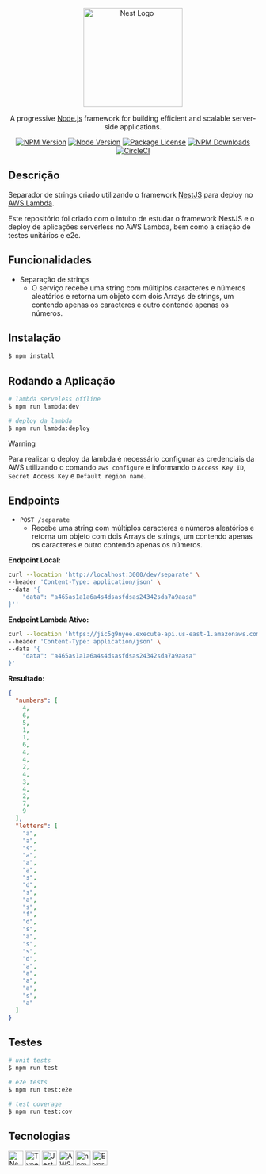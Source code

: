 <p align="center">
  <a href="http://nestjs.com/" target="blank"><img src="https://nestjs.com/img/logo-small.svg" width="200" alt="Nest Logo" /></a>
</p>

[circleci-image]: https://img.shields.io/circleci/build/github/nestjs/nest/master?token=abc123def456
[circleci-url]: https://circleci.com/gh/nestjs/nest

  <p align="center">A progressive <a href="http://nodejs.org" target="_blank">Node.js</a> framework for building efficient and scalable server-side applications.</p>
    <p align="center">
<a href="https://www.npmjs.com/~nestjscore" target="_blank"><img src="https://img.shields.io/npm/v/@nestjs/core.svg" alt="NPM Version" /></a>
<a href="https://nodejs.org/en" target="_blank"><img src="https://img.shields.io/badge/node_version-v20.5.0-green" alt="Node Version" /></a>
<a href="https://www.npmjs.com/~nestjscore" target="_blank"><img src="https://img.shields.io/npm/l/@nestjs/core.svg" alt="Package License" /></a>
<a href="https://www.npmjs.com/~nestjscore" target="_blank"><img src="https://img.shields.io/npm/dm/@nestjs/common.svg" alt="NPM Downloads" /></a>
<a href="https://circleci.com/gh/nestjs/nest" target="_blank"><img src="https://img.shields.io/circleci/build/github/nestjs/nest/master" alt="CircleCI" /></a>


## Descrição

Separador de strings criado utilizando o framework [NestJS](https://github.com/nestjs/nest) para deploy no [AWS Lambda](https://docs.aws.amazon.com/pt_br/lambda/latest/dg/welcome.html).

Este repositório foi criado com o intuito de estudar o framework NestJS e o deploy de aplicações serverless no AWS Lambda, bem como a criação de testes unitários e e2e.

## Funcionalidades

- Separação de strings
  - O serviço recebe uma string com múltiplos caracteres e números aleatórios e retorna um objeto com dois Arrays de strings, um contendo apenas os caracteres e outro contendo apenas os números.

## Instalação

```bash
$ npm install
```

## Rodando a Aplicação

```bash
# lambda serveless offline
$ npm run lambda:dev

# deploy da lambda
$ npm run lambda:deploy
```

> [!WARNING]
> Para realizar o deploy da lambda é necessário configurar as credenciais da AWS utilizando o comando `aws configure` e informando o `Access Key ID`, `Secret Access Key` e `Default region name`.

## Endpoints

- `POST /separate`
  - Recebe uma string com múltiplos caracteres e números aleatórios e retorna um objeto com dois Arrays de strings, um contendo apenas os caracteres e outro contendo apenas os números.


__Endpoint Local:__
```bash 
curl --location 'http://localhost:3000/dev/separate' \
--header 'Content-Type: application/json' \
--data '{
    "data": "a465as1a1a6a4s4dsasfdsas24342sda7a9aasa"
}''
```
__Endpoint Lambda Ativo:__

```bash
curl --location 'https://jic5g9nyee.execute-api.us-east-1.amazonaws.com/dev/separate' \
--header 'Content-Type: application/json' \
--data '{
    "data": "a465as1a1a6a4s4dsasfdsas24342sda7a9aasa"
}'
```

__Resultado:__

```json
{
  "numbers": [
    4,
    6,
    5,
    1,
    1,
    6,
    4,
    4,
    2,
    4,
    3,
    4,
    2,
    7,
    9
  ],
  "letters": [
    "a",
    "a",
    "s",
    "a",
    "a",
    "a",
    "s",
    "d",
    "s",
    "a",
    "s",
    "f",
    "d",
    "s",
    "a",
    "s",
    "s",
    "d",
    "a",
    "a",
    "a",
    "a",
    "s",
    "a"
  ]
}
```

## Testes 

```bash
# unit tests
$ npm run test

# e2e tests
$ npm run test:e2e

# test coverage
$ npm run test:cov
```

## Tecnologias
<img src="https://cdn.jsdelivr.net/gh/devicons/devicon/icons/nestjs/nestjs-plain.svg" width="30" alt="NestJS"/>
<img src="https://cdn.jsdelivr.net/gh/devicons/devicon/icons/typescript/typescript-original.svg" width="30" alt="TypeScript"/>
<img src="https://cdn.jsdelivr.net/gh/devicons/devicon/icons/jest/jest-plain.svg" width="30" alt="Jest"/>
<img src="https://cdn.jsdelivr.net/gh/devicons/devicon/icons/aws/aws-original.svg" width="30" alt="AWS Lambda"/>
<img src="https://cdn.jsdelivr.net/gh/devicons/devicon/icons/npm/npm-original-wordmark.svg" width="30" alt="npm"/>
<img src="https://cdn.jsdelivr.net/gh/devicons/devicon/icons/express/express-original.svg" width="30" alt="Express"/>
